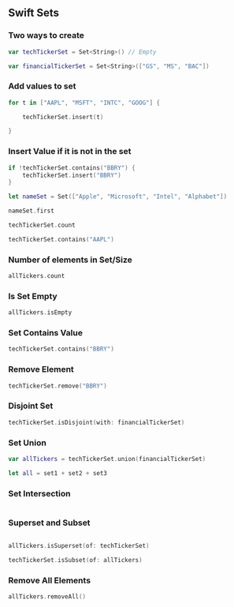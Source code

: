 ##  Swift Sets


### Two ways to create

```swift
var techTickerSet = Set<String>() // Empty

var financialTickerSet = Set<String>(["GS", "MS", "BAC"])


```


### Add values to set

```swift
for t in ["AAPL", "MSFT", "INTC", "GOOG"] {

    techTickerSet.insert(t)

}
```

### Insert Value if it is not in the set

```swift
if !techTickerSet.contains("BBRY") {
    techTickerSet.insert("BBRY")
}
```


```swift
let nameSet = Set(["Apple", "Microsoft", "Intel", "Alphabet"])

nameSet.first

techTickerSet.count

techTickerSet.contains("AAPL")
```


### Number of elements in Set/Size

```swift
allTickers.count
```


### Is Set Empty

```swift
allTickers.isEmpty
```



### Set Contains Value

```swift
techTickerSet.contains("BBRY")
```

### Remove Element

```swift
techTickerSet.remove("BBRY")
```

### Disjoint Set

```swift
techTickerSet.isDisjoint(with: financialTickerSet)
```


### Set Union

```swift
var allTickers = techTickerSet.union(financialTickerSet)

let all = set1 + set2 + set3
```


### Set Intersection

```swift

```


### Superset and Subset

```swift

allTickers.isSuperset(of: techTickerSet)

techTickerSet.isSubset(of: allTickers)
```


### Remove All Elements 

```swift
allTickers.removeAll()

```
